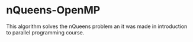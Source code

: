 # nQueens-OpenMP
This algorithm solves the nQueens problem an it was made in introduction to parallel programming course.
